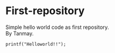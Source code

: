 # First-repository
Simple hello world code as first repository.
<br>
    By Tanmay.

    printf("Helloworld!!");
